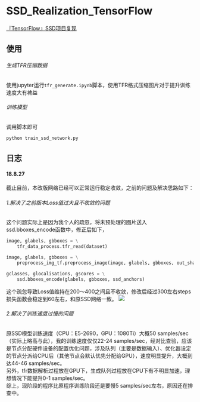 # SSD_Realization_TensorFlow
[『TensorFlow』SSD项目复现](https://www.cnblogs.com/hellcat/p/9540591.html)<br>
## 使用
###### 生成TFR压缩数据
使用jupyter运行`tfr_generate.ipynb`脚本，使用TFR格式压缩图片对于提升训练速度大有裨益
###### 训练模型
调用脚本即可
```python
python train_ssd_network.py
```

## 日志
#### 18.8.27
截止目前，本改版网络已经可以正常运行稳定收敛，之前的问题及解决思路如下：
###### 1.解决了之前版本Loss值过大且不收敛的问题
这个问题实际上是因为我个人的疏忽，将未预处理的图片送入ssd.bboxes_encode函数中，修正后如下，
```python
image, glabels, gbboxes = \
    tfr_data_process.tfr_read(dataset)

image, glabels, gbboxes = \
    preprocess_img_tf.preprocess_image(image, glabels, gbboxes, out_shape=(300, 300))

gclasses, glocalisations, gscores = \
    ssd.bboxes_encode(glabels, gbboxes, ssd_anchors)
```
这个疏忽导致Loss值维持在200～400之间且不收敛，修改后经过300左右steps损失函数会稳定到60左右，和原SSD网络一致。
![](https://images2018.cnblogs.com/blog/1161096/201808/1161096-20180827102137740-1449500022.png)
###### 2.解决了训练速度过慢的问题
原SSD模型训练速度（CPU：E5-2690，GPU：1080Ti）大概50 samples/sec（实际上略高与此），我的训练速度仅仅22-24 samples/sec，经对比查验，应该是节点分配硬件设备的配置优化问题，涉及队列（主要是数据输入）、优化器设定的节点分派给CPU后（其他节点会默认优先分配给GPU），速度明显提升，大概到达44-46 samples/sec。<br>
另外，tfr数据解析过程放在GPU下，生成队列过程放在CPU下有不明显加速，理想情况下能提升0-1 samples/sec。<br>
综上，现阶段的程序比原程序训练阶段还是要慢5 samples/sec左右，原因还在排查中。<br>
